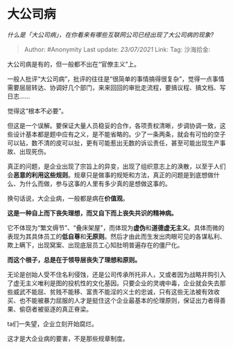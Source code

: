 # 大公司病
*什么是「大公司病」，在你看来有哪些互联网公司已经出现了大公司病的现象?*

> Author: #Anonymity
> Last update: *23/07/2021*
> Link:
> Tag:
> 沙海拾金:

大公司病是有的，但一般都不出在“官僚主义”上。

一般人批评“大公司病”，批评的往往是“很简单的事情搞得很复杂”，觉得一点事情需要层层转达、协调好几个部门，来来回回的审批走流程，要搞议程、搞文档、写日志……

觉得这“根本不必要”。

但这是一个误解。要保证大量人员稳妥的合作，各项责权清晰，步调协调一致，这些设计基本都是题中应有之义，是不能省略的。少了一条两条，就会有可怕的空子可以钻，数不清的皮可以扯，更有可能惹出无数的诉讼责任，甚至可能出现生产事故、出现死伤。

真正的问题，是企业出现了宗旨上的异变，出现了组织意志上的涣散，以至于人们会**恶意的利用这些规则**。规章只是做事的规矩和方法，真正的问题是到底想做什么、为什么而做，参与这事的人里有多少真的是想做这事的。

换句话说，大企业病，一般都是病在**价值观**。

**这是一种自上而下丧失理想，而又自下而上丧失共识的精神病。**

它不体现为“繁文缛节”、“叠床架屋”，而体现为**虚伪**和**道德虚无主义**。具体而微的表现为其具体员工的**低自尊**和**无原则**。然后才由此而生发出肉眼可见的各谋私利、欺上瞒下，出现窝案、出现底层员工心知肚明普遍存在的僵尸化。

**而这个根子，总是在于领导层丧失了理想和原则。**

无论是创始人受不住名利侵蚀，还是公司传承所托非人，又或者因为战略并购引入了虚无主义唯利是图的投机性的文化基因。只要企业的灵魂中毒，企业就会失去那些威武不能屈、贫贱不能移、富贵不能淫的义士的忠诚，只有这些无法被有效收买、也不能被暴力屈服的人才是挺住这个企业最基本的伦理原则，保证出力者得善果、偷窃者被驱逐的真正脊梁。

ta们一失望，企业立刻开始腐烂。

这才是大企业病的要害，不是那些规章制度。
